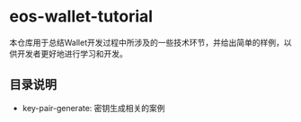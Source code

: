 # eos-wallet-tutorial
本仓库用于总结Wallet开发过程中所涉及的一些技术环节，并给出简单的样例，以供开发者更好地进行学习和开发。

## 目录说明
- key-pair-generate: 密钥生成相关的案例